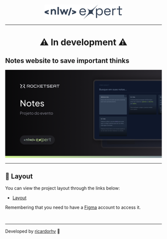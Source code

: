 <p align="center">
  <img src="./.github/logo.svg">
</p>

<hr>

<h1 align="center"> ⚠ In development ⚠ </h1>

## Notes website to save important thinks

<img src="./.github/cover.png">

---

<!-- ## 🎥 Preview

### A little about the project 💻

<img src='./github/tour.gif'/>

<br>

---

## 🚀 I went beyond the challenge
I did more than was requested to me

<br>

- ✔️ I did `something`

<br>

---

## 📚 Learning
All the things that I learned and practiced with this project

- I learn `something` to do something

<br>

---

## 🧪 Technologies

This project was developed using de following technologies:

- [Tech](link)
- [Tech](link)

<br>

--- -->

## 🔖 Layout

You can view the project layout through the links below:

- [Layout](https://www.figma.com/community/file/1336456128647909148/nlw-expert-notes)

Remembering that you need to have a [Figma](http://figma.com/) account to access it.

<br>

---

Developed by [ricardorhv](https://github.com/ricardorhv) 👋
